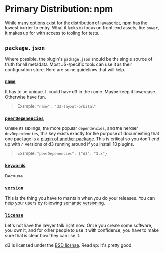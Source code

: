 # Primary Distribution: npm
While many options exist for the distribution of javascript, [npm](https://npmjs.org) has the lowest barrier to entry. What it lacks in focus on front-end assets, like `bower`, it makes up for with access to tooling for tests.

## `package.json`
Where possible, the plugin's `package.json` should be the single source of truth for all metadata. Most JS-specific tools can use it as their configuration store. Here are some guidelines that will help.

### [`name`](https://docs.npmjs.com/files/package.json#name)
It has to be unique. It could have d3 in the name. Maybe keep it lowercase. Otherwise have fun.

> Example: `"name": "d3-layout-orbital"`

### [`peerDepenencies`](https://docs.npmjs.com/files/package.json#license)
Unlike its siblings, the more popular `dependencies`, and the nerdier `devDependencies`, this key exists exactly for the purpose of documenting that one package is a [plugin of another package](http://blog.nodejs.org/2013/02/07/peer-dependencies/). This is critical so you don't end up with _n_ versions of d3 running around if you install 10 plugins.

> Example: `"peerDepenencies": {"d3": "3.x"}`


### [`keywords`](https://docs.npmjs.com/files/package.json#keywords)
Because

### [`version`](https://docs.npmjs.com/files/package.json#version)
This is the thing you have to maintain when you do your releases. You can help your users by following [semantic versioning](http://semver.org).

### [`license`](https://docs.npmjs.com/files/package.json#license)
Let's not have the lawyer talk right now. Once you create some software, you own it, and for other people to use it with confidence, you have to make sure that is clear how they can use it.

d3 is licensed under the [BSD license](https://spdx.org/licenses/BSD-3-Clause). Read up: it's pretty good.
